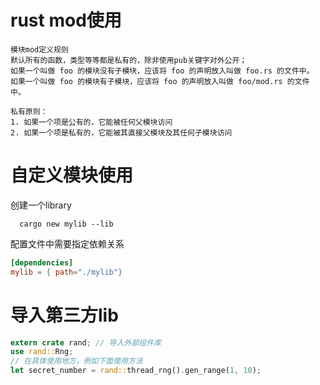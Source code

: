 # rust mod使用
    
    模块mod定义规则
    默认所有的函数，类型等等都是私有的，除非使用pub关键字对外公开；
    如果一个叫做 foo 的模块没有子模块，应该将 foo 的声明放入叫做 foo.rs 的文件中。
    如果一个叫做 foo 的模块有子模块，应该将 foo 的声明放入叫做 foo/mod.rs 的文件 中。
    
    私有原则：
    1. 如果一个项是公有的，它能被任何父模块访问
    2. 如果一个项是私有的，它能被其直接父模块及其任何子模块访问
    
# 自定义模块使用

创建一个library
``` shell
  cargo new mylib --lib
```
    
配置文件中需要指定依赖关系
``` toml
[dependencies]
mylib = { path="./mylib"}
```

# 导入第三方lib
``` rust
extern crate rand; // 导入外部组件库
use rand::Rng;
// 在具体使用地方，例如下面使用方法
let secret_number = rand::thread_rng().gen_range(1, 10);
    
```
